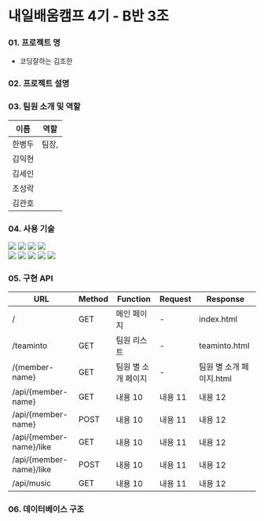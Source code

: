 # 내일배움캠프 4기 - B반 3조

### 01. 프로젝트 명

- 코딩잘하는 김조한

### 02. 프로젝트 설명



### 03. 팀원 소개 및 역할
| 이름                      | 역할       | 
|-------------------------|----------|
| 한병두                     | 팀장,      | 
| 김익현                     |       |
| 김세인                     |       |
| 조성락                     |     |
| 김관호                     |  |

### 04. 사용 기술

<div>
<img src="https://img.shields.io/badge/html5-E34F26?style=for-the-badge&logo=html5&logoColor=white">
<img src="https://img.shields.io/badge/css-1572B6?style=for-the-badge&logo=css3&logoColor=white">
<img src="https://img.shields.io/badge/javascript-F7DF1E?style=for-the-badge&logo=javascript&logoColor=black">
<img src="https://img.shields.io/badge/jquery-0769AD?style=for-the-badge&logo=jquery&logoColor=white">
</div>
<div>
<img src="https://img.shields.io/badge/mongoDB-47A248?style=for-the-badge&logo=MongoDB&logoColor=white">
<img src="https://img.shields.io/badge/flask-000000?style=for-the-badge&logo=flask&logoColor=white">
<img src="https://img.shields.io/badge/bootstrap-7952B3?style=for-the-badge&logo=bootstrap&logoColor=white">
<img src="https://img.shields.io/badge/github-181717?style=for-the-badge&logo=github&logoColor=white">
<img src="https://img.shields.io/badge/Amazone EC2-FF9900?style=for-the-badge&logo=amazon&logoColor=white">
</div>


### 05. 구현 API

| URL                     | Method | Function    | Request | Response         |
|-------------------------|--------|-------------|---------|------------------|
| /                       | GET    | 메인 페이지      | -       | index.html       |
| /teaminto               | GET    | 팀원 리스트      | -       | teaminto.html    |
| /{member-name}          | GET    | 팀원 별 소개 페이지 | -       | 팀원 별 소개 페이지.html |
| /api/{member-name}      | GET    | 내용 10       | 내용 11   | 내용 12            |
| /api/{member-name}      | POST   | 내용 10       | 내용 11   | 내용 12            |
| /api/{member-name}/like | GET    | 내용 10       | 내용 11   | 내용 12            |
| /api/{member-name}/like | POST   | 내용 10       | 내용 11   | 내용 12            |
| /api/music              | GET    | 내용 10       | 내용 11   | 내용 12            |


### 06. 데이터베이스 구조



